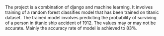 The project is a combination of django and machine learning. It involves training of a random forest classifies model that has been trained on titanic dataset. The trained model involves predicting the probability of surviving of a person in titanic ship accident of 1912. The values may or may not be accurate. Mainly the accuracy rate of model is achieved to 83%.